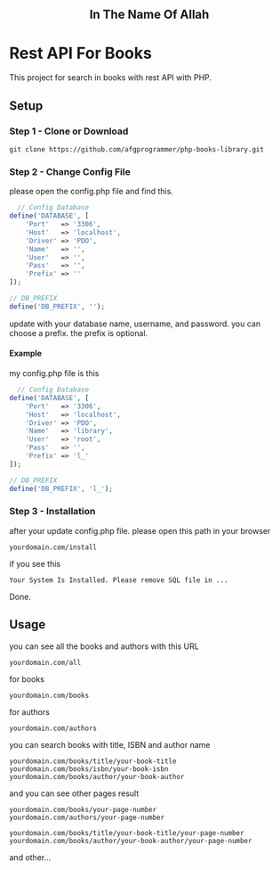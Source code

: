 
<h2 align="center" >In The Name Of Allah</h2>

# Rest API For Books

This project for search in books with rest API with PHP.

## Setup

### Step 1 - Clone or Download

```
git clone https://github.com/afgprogrammer/php-books-library.git

```

### Step 2 - Change Config File

please open the config.php file and find this.
```PHP
  // Config Database
define('DATABASE', [
    'Port'   => '3306',
    'Host'   => 'localhost',
    'Driver' => 'PDO',
    'Name'   => '',
    'User'   => '',
    'Pass'   => '',
    'Prefix' => ''
]);

// DB_PREFIX
define('DB_PREFIX', '');
```
update with your database name, username, and password. you can choose a prefix. the prefix is optional.

#### Example
 my config.php file is this

```PHP
  // Config Database
define('DATABASE', [
    'Port'   => '3306',
    'Host'   => 'localhost',
    'Driver' => 'PDO',
    'Name'   => 'library',
    'User'   => 'root',
    'Pass'   => '',
    'Prefix' => 'l_'
]);

// DB_PREFIX
define('DB_PREFIX', 'l_');
```

### Step 3 - Installation 

after your update config.php file. please open this path in your browser
```
yourdomain.com/install 
```

if you see this
```
Your System Is Installed. Please remove SQL file in ...
```
Done.

## Usage

you can see all the books and authors with this URL
```
yourdomain.com/all
```
for books
```
yourdomain.com/books
```

for authors
```
yourdomain.com/authors
```
you can search books with title, ISBN and author name
```
yourdomain.com/books/title/your-book-title
yourdomain.com/books/isbn/your-book-isbn
yourdomain.com/books/author/your-book-author
```
and you can see other pages result
```
yourdomain.com/books/your-page-number
yourdomain.com/authors/your-page-number

yourdomain.com/books/title/your-book-title/your-page-number
yourdomain.com/books/author/your-book-author/your-page-number
```

and other...
